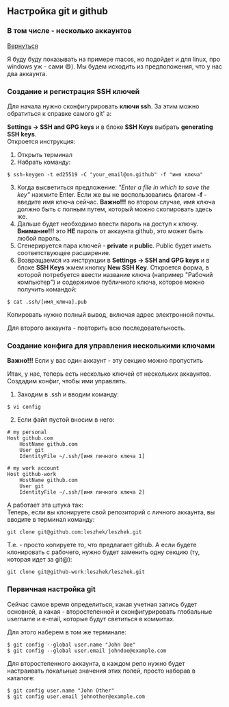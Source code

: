 ## Настройка git и github
### В том числе - несколько аккаунтов
[Вернуться](./)

Я буду буду показывать на примере macos, но подойдет и для linux, про windows уж - сами :smile:). Мы будем исходить из предположения, что у нас два аккаунта.


### Создание и регистрация SSH ключей

Для начала нужно сконфигурировать **ключи ssh**. За этим можно обратиться к справке самого git'
a:

**Settings -> SSH and GPG keys** и в блоке **SSH Keys** выбрать **generating SSH keys**.<br>Откроется инструкция:

1. Открыть терминал
1. Набрать команду:

```
$ ssh-keygen -t ed25519 -C "your_email@on.github" -f "имя ключа"
```
3. Когда высветиться предложение: *"Enter a file in which to save the key"* нажмите Enter. Если же вы не воспользовались флагом **-f** - введите имя ключа сейчас. **Важно!!!** во втором случае, имя ключа должно быть с полным путем, который можно скопировать здесь же.
1. Дальше будет необходимо ввести пароль на доступ к ключу. **Внимание!!!** это **НЕ** пароль от аккаунта github, это может быть любой пароль.
1. Сгенерируется пара ключей - **private** и **public**. Public будет иметь соответствующее расширение.
1. Возвращаемся из инструкции в **Settings -> SSH and GPG keys** и в блоке **SSH Keys** жмем кнопку **New SSH Key**. Откроется форма, в которой потребуется ввести название ключа (например "Рабочий компьютер") и содержимое публичного ключа, которое можно получить командой:

```
$ cat .ssh/[имя_ключа].pub
```
Копировать нужно полный вывод, включая адрес электронной почты.

Для второго аккаунта - повторить всю последовательность.

### Создание конфига для управления несколькими ключами

**Важно!!!** Если у вас один аккаунт - эту секцию можно пропустить

Итак, у нас, теперь есть несколько ключей от нескольких аккаунтов. Создадим конфиг, чтобы ими управлять.

1. Заходим в .ssh и вводим команду:
```
$ vi config
```
2. Если файл пустой вносим в него:
```
# my personal
Host github.com
	HostName github.com
	User git
	IdentityFile ~/.ssh/[имя личного ключа 1]

# my work account
Host github-work
	HostName github.com
	User git
	IdentityFile ~/.ssh/[имя личного ключа 2]

```

А работает эта штука так:<br>
Теперь, если вы клонируете свой репозиторий с личного аккаунта, вы вводите в терминал команду:
```
git clone git@github.com:leszhek/leszhek.git
```
Т.е. - просто копируете то, что предлагает github. А если будете клонировать с рабочего, нужно будет заменить одну секцию (ту, которая идет за git@):
```
git clone git@github-work:leszhek/leszhek.git
``` 

### Первичная настройка git

Сейчас самое время определиться, какая учетная запись будет основной, а какая - второстепенной и сконфигурировать глобальные username и e-mail, которые будут светиться в коммитах.

Для этого наберем в том же терминале:

```
$ git config --global user.name "John Doe"
$ git config --global user.email johndoe@example.com
```

Для второстепенного аккаунта, в каждом репо нужно будет настраивать локальные значения этих полей, просто наборав в каталоге:

```
$ git config user.name "John Other"
$ git config user.email johnother@example.com
```
